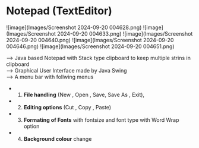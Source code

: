 # Notepad (TextEditor)
![image](Images/Screenshot 2024-09-20 004628.png)
![image](Images/Screenshot 2024-09-20 004633.png)
![image](Images/Screenshot 2024-09-20 004640.png)
![image](Images/Screenshot 2024-09-20 004646.png)
![image](Images/Screenshot 2024-09-20 004651.png)

--> Java based Notepad with Stack type clipboard to keep multiple strins in clipboard\
--> Graphical User Interface made by Java Swing\
--> A menu bar with follwing menus
 * 1. **File handling** (New , Open , Save, Save As , Exit),
 * 2. **Editing options** (Cut , Copy , Paste)
 * 3. **Formating of Fonts** with fontsize and font type with Word Wrap option
 * 4. **Background colour** change
